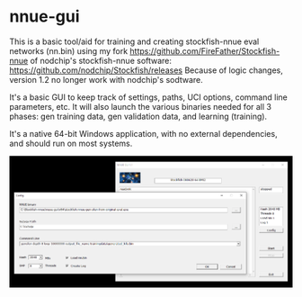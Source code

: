 # nnue-gui
This is a basic tool/aid for training and creating stockfish-nnue eval networks (nn.bin)
using my fork
https://github.com/FireFather/Stockfish-nnue
of nodchip's stockfish-nnue software:
https://github.com/nodchip/Stockfish/releases
Because of logic changes, version 1.2 no longer work with nodchip's sodtware.

It's a basic GUI to keep track of settings, paths, UCI options, command line parameters, etc.
It will also launch the various binaries needed for all 3 phases: gen training data, gen validation data,
and learning (training).

It's a native 64-bit Windows application, with no external dependencies, and should run on most systems.

![alt tag](https://raw.githubusercontent.com/FireFather/nnue-gui/master/nnue-gui.png)
